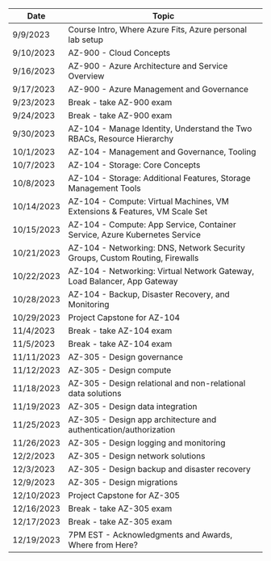 | Date       | Topic
| -----------|-----------------------------------------------------------------------------
| 9/9/2023   | Course Intro, Where Azure Fits, Azure personal lab setup
| 9/10/2023  | AZ-900 - Cloud Concepts
| 9/16/2023  | AZ-900 - Azure Architecture and Service Overview
| 9/17/2023  | AZ-900 - Azure Management and Governance
| 9/23/2023  | Break - take AZ-900 exam
| 9/24/2023  | Break - take AZ-900 exam
| 9/30/2023  | AZ-104 - Manage Identity, Understand the Two RBACs, Resource Hierarchy
| 10/1/2023  | AZ-104 - Management and Governance, Tooling
| 10/7/2023  | AZ-104 - Storage: Core Concepts
| 10/8/2023  | AZ-104 - Storage: Additional Features, Storage Management Tools
| 10/14/2023 | AZ-104 - Compute: Virtual Machines, VM Extensions & Features, VM Scale Set
| 10/15/2023 | AZ-104 - Compute: App Service, Container Service, Azure Kubernetes Service
| 10/21/2023 | AZ-104 - Networking: DNS, Network Security Groups, Custom Routing, Firewalls
| 10/22/2023 | AZ-104 - Networking: Virtual Network Gateway, Load Balancer, App Gateway
| 10/28/2023 | AZ-104 - Backup, Disaster Recovery, and Monitoring
| 10/29/2023 | Project Capstone for AZ-104
| 11/4/2023  | Break - take AZ-104 exam
| 11/5/2023  | Break - take AZ-104 exam
| 11/11/2023 | AZ-305 - Design governance
| 11/12/2023 | AZ-305 - Design compute 
| 11/18/2023 | AZ-305 - Design relational and non-relational data solutions
| 11/19/2023 | AZ-305 - Design data integration
| 11/25/2023 | AZ-305 - Design app architecture and authentication/authorization
| 11/26/2023 | AZ-305 - Design logging and monitoring
| 12/2/2023  | AZ-305 - Design network solutions
| 12/3/2023  | AZ-305 - Design backup and disaster recovery
| 12/9/2023  | AZ-305 - Design migrations
| 12/10/2023 | Project Capstone for AZ-305
| 12/16/2023 | Break - take AZ-305 exam
| 12/17/2023 | Break - take AZ-305 exam
| 12/19/2023 | 7PM EST - Acknowledgments and Awards, Where from Here? 